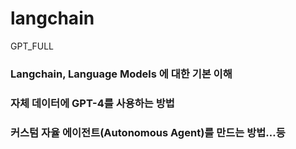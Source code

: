 # langchain
GPT_FULL
### Langchain, Language Models 에 대한 기본 이해
### 자체 데이터에 GPT-4를 사용하는 방법
### 커스텀 자율 에이전트(Autonomous Agent)를 만드는 방법…등
